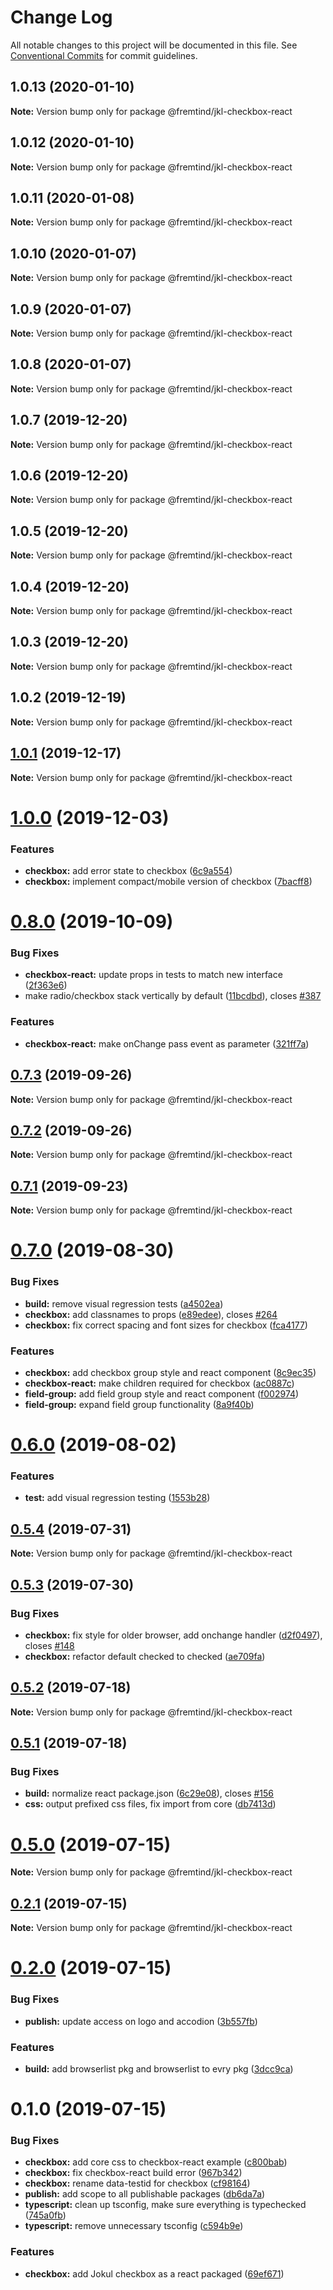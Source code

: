 # Change Log

All notable changes to this project will be documented in this file.
See [Conventional Commits](https://conventionalcommits.org) for commit guidelines.

## 1.0.13 (2020-01-10)

**Note:** Version bump only for package @fremtind/jkl-checkbox-react





## 1.0.12 (2020-01-10)

**Note:** Version bump only for package @fremtind/jkl-checkbox-react





## 1.0.11 (2020-01-08)

**Note:** Version bump only for package @fremtind/jkl-checkbox-react





## 1.0.10 (2020-01-07)

**Note:** Version bump only for package @fremtind/jkl-checkbox-react





## 1.0.9 (2020-01-07)

**Note:** Version bump only for package @fremtind/jkl-checkbox-react





## 1.0.8 (2020-01-07)

**Note:** Version bump only for package @fremtind/jkl-checkbox-react





## 1.0.7 (2019-12-20)

**Note:** Version bump only for package @fremtind/jkl-checkbox-react





## 1.0.6 (2019-12-20)

**Note:** Version bump only for package @fremtind/jkl-checkbox-react





## 1.0.5 (2019-12-20)

**Note:** Version bump only for package @fremtind/jkl-checkbox-react





## 1.0.4 (2019-12-20)

**Note:** Version bump only for package @fremtind/jkl-checkbox-react





## 1.0.3 (2019-12-20)

**Note:** Version bump only for package @fremtind/jkl-checkbox-react

## 1.0.2 (2019-12-19)

**Note:** Version bump only for package @fremtind/jkl-checkbox-react

## [1.0.1](https://github.com/fremtind/jokul/compare/@fremtind/jkl-checkbox-react@1.0.0...@fremtind/jkl-checkbox-react@1.0.1) (2019-12-17)

**Note:** Version bump only for package @fremtind/jkl-checkbox-react

# [1.0.0](https://github.com/fremtind/jokul/compare/@fremtind/jkl-checkbox-react@0.8.0...@fremtind/jkl-checkbox-react@1.0.0) (2019-12-03)

### Features

-   **checkbox:** add error state to checkbox ([6c9a554](https://github.com/fremtind/jokul/commit/6c9a5542721cf10b9221f2bd5371cf55e625bc3a))
-   **checkbox:** implement compact/mobile version of checkbox ([7bacff8](https://github.com/fremtind/jokul/commit/7bacff8c5f82580907040cf31259ad098b9f31b4))

# [0.8.0](https://github.com/fremtind/jokul/compare/@fremtind/jkl-checkbox-react@0.7.3...@fremtind/jkl-checkbox-react@0.8.0) (2019-10-09)

### Bug Fixes

-   **checkbox-react:** update props in tests to match new interface ([2f363e6](https://github.com/fremtind/jokul/commit/2f363e6))
-   make radio/checkbox stack vertically by default ([11bcdbd](https://github.com/fremtind/jokul/commit/11bcdbd)), closes [#387](https://github.com/fremtind/jokul/issues/387)

### Features

-   **checkbox-react:** make onChange pass event as parameter ([321ff7a](https://github.com/fremtind/jokul/commit/321ff7a))

## [0.7.3](https://github.com/fremtind/jokul/compare/@fremtind/jkl-checkbox-react@0.7.2...@fremtind/jkl-checkbox-react@0.7.3) (2019-09-26)

**Note:** Version bump only for package @fremtind/jkl-checkbox-react

## [0.7.2](https://github.com/fremtind/jokul/compare/@fremtind/jkl-checkbox-react@0.7.1...@fremtind/jkl-checkbox-react@0.7.2) (2019-09-26)

**Note:** Version bump only for package @fremtind/jkl-checkbox-react

## [0.7.1](https://github.com/fremtind/jokul/compare/@fremtind/jkl-checkbox-react@0.7.0...@fremtind/jkl-checkbox-react@0.7.1) (2019-09-23)

**Note:** Version bump only for package @fremtind/jkl-checkbox-react

# [0.7.0](https://github.com/fremtind/jokul/compare/@fremtind/jkl-checkbox-react@0.6.0...@fremtind/jkl-checkbox-react@0.7.0) (2019-08-30)

### Bug Fixes

-   **build:** remove visual regression tests ([a4502ea](https://github.com/fremtind/jokul/commit/a4502ea))
-   **checkbox:** add classnames to props ([e89edee](https://github.com/fremtind/jokul/commit/e89edee)), closes [#264](https://github.com/fremtind/jokul/issues/264)
-   **checkbox:** fix correct spacing and font sizes for checkbox ([fca4177](https://github.com/fremtind/jokul/commit/fca4177))

### Features

-   **checkbox:** add checkbox group style and react component ([8c9ec35](https://github.com/fremtind/jokul/commit/8c9ec35))
-   **checkbox-react:** make children required for checkbox ([ac0887c](https://github.com/fremtind/jokul/commit/ac0887c))
-   **field-group:** add field group style and react component ([f002974](https://github.com/fremtind/jokul/commit/f002974))
-   **field-group:** expand field group functionality ([8a9f40b](https://github.com/fremtind/jokul/commit/8a9f40b))

# [0.6.0](https://github.com/fremtind/jokul/compare/@fremtind/jkl-checkbox-react@0.5.4...@fremtind/jkl-checkbox-react@0.6.0) (2019-08-02)

### Features

-   **test:** add visual regression testing ([1553b28](https://github.com/fremtind/jokul/commit/1553b28))

## [0.5.4](https://github.com/fremtind/jokul/compare/@fremtind/jkl-checkbox-react@0.5.3...@fremtind/jkl-checkbox-react@0.5.4) (2019-07-31)

**Note:** Version bump only for package @fremtind/jkl-checkbox-react

## [0.5.3](https://github.com/fremtind/jokul/compare/@fremtind/jkl-checkbox-react@0.5.2...@fremtind/jkl-checkbox-react@0.5.3) (2019-07-30)

### Bug Fixes

-   **checkbox:** fix style for older browser, add onchange handler ([d2f0497](https://github.com/fremtind/jokul/commit/d2f0497)), closes [#148](https://github.com/fremtind/jokul/issues/148)
-   **checkbox:** refactor default checked to checked ([ae709fa](https://github.com/fremtind/jokul/commit/ae709fa))

## [0.5.2](https://github.com/fremtind/jokul/compare/@fremtind/jkl-checkbox-react@0.5.1...@fremtind/jkl-checkbox-react@0.5.2) (2019-07-18)

**Note:** Version bump only for package @fremtind/jkl-checkbox-react

## [0.5.1](https://github.com/fremtind/jokul/compare/@fremtind/jkl-checkbox-react@0.5.0...@fremtind/jkl-checkbox-react@0.5.1) (2019-07-18)

### Bug Fixes

-   **build:** normalize react package.json ([6c29e08](https://github.com/fremtind/jokul/commit/6c29e08)), closes [#156](https://github.com/fremtind/jokul/issues/156)
-   **css:** output prefixed css files, fix import from core ([db7413d](https://github.com/fremtind/jokul/commit/db7413d))

# [0.5.0](https://github.com/fremtind/jokul/compare/@fremtind/jkl-checkbox-react@0.2.1...@fremtind/jkl-checkbox-react@0.5.0) (2019-07-15)

**Note:** Version bump only for package @fremtind/jkl-checkbox-react

## [0.2.1](https://github.com/fremtind/jokul/compare/@fremtind/jkl-checkbox-react@0.2.0...@fremtind/jkl-checkbox-react@0.2.1) (2019-07-15)

**Note:** Version bump only for package @fremtind/jkl-checkbox-react

# [0.2.0](https://github.com/fremtind/jokul/compare/@fremtind/jkl-checkbox-react@0.1.0...@fremtind/jkl-checkbox-react@0.2.0) (2019-07-15)

### Bug Fixes

-   **publish:** update access on logo and accodion ([3b557fb](https://github.com/fremtind/jokul/commit/3b557fb))

### Features

-   **build:** add browserlist pkg and browserlist to evry pkg ([3dcc9ca](https://github.com/fremtind/jokul/commit/3dcc9ca))

# 0.1.0 (2019-07-15)

### Bug Fixes

-   **checkbox:** add core css to checkbox-react example ([c800bab](https://github.com/fremtind/jokul/commit/c800bab))
-   **checkbox:** fix checkbox-react build error ([967b342](https://github.com/fremtind/jokul/commit/967b342))
-   **checkbox:** rename data-testid for checkbox ([cf98164](https://github.com/fremtind/jokul/commit/cf98164))
-   **publish:** add scope to all publishable packages ([db6da7a](https://github.com/fremtind/jokul/commit/db6da7a))
-   **typescript:** clean up tsconfig, make sure everything is typechecked ([745a0fb](https://github.com/fremtind/jokul/commit/745a0fb))
-   **typescript:** remove unnecessary tsconfig ([c594b9e](https://github.com/fremtind/jokul/commit/c594b9e))

### Features

-   **checkbox:** add Jokul checkbox as a react packaged ([69ef671](https://github.com/fremtind/jokul/commit/69ef671))
